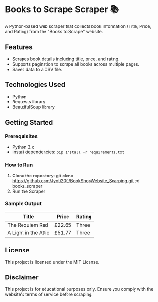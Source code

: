 # Books to Scrape Scraper 📚

A Python-based web scraper that collects book information (Title, Price, and Rating) from the "Books to Scrape" website.

## Features
- Scrapes book details including title, price, and rating.
- Supports pagination to scrape all books across multiple pages.
- Saves data to a CSV file.

## Technologies Used
- Python
- Requests library
- BeautifulSoup library

## Getting Started
### Prerequisites
- Python 3.x
- Install dependencies: `pip install -r requirements.txt`

### How to Run
1. Clone the repository:
git clone https://github.com/Jyoti200/BookShopWebsite_Scarping.git cd books_scraper
2. Run the Scraper

### Sample Output
| Title                     | Price  | Rating  |
|---------------------------|--------|---------|
| The Requiem Red           | £22.65 | Three   |
| A Light in the Attic      | £51.77 | Three   |

## License
This project is licensed under the MIT License.

## Disclaimer
This project is for educational purposes only. Ensure you comply with the website's terms of service before scraping.

